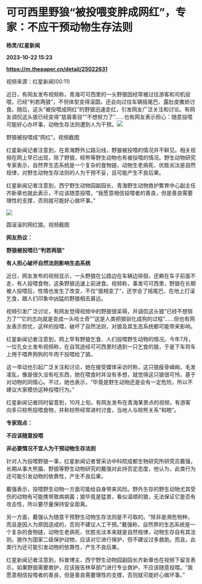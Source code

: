 # 可可西里野狼“被投喂变胖成网红”，专家：不应干预动物生存法则
**杨灵/红星新闻**

**2023-10-22 15:23**

**https://m.thepaper.cn/detail/25022631**

视频来源：红星新闻(00:11)

近日，有网友发布视频称，青海可可西里的一头野狼因经常被过往游客和司机投喂，已经“判若两狼”，不但体型变得滚圆，还会向过往车辆摇尾巴、露肚皮撒娇讨食。随后，这头“被投喂成网红”的野狼迅速走红，引发网友广泛关注和讨论。有网友调侃这头狼已经变得“慈眉善目”“不想努力了”……也有网友表示担心：随意投喂可能好心办坏事，动物生存法则遭到人为干预。![](https://imagecloud.thepaper.cn/thepaper/image/275/184/729.png)

野狼被投喂成“网红”。视频截图

红星新闻记者注意到，在青海野外公路沿线，野狼被投喂的情况并不鲜见。相关视频在网上早已出现，除了野狼，棕熊等野生动物也有被投喂的情况。野生动物研究专家表示，自然界生态系统是一个复杂的食物链，动物生老病死、优胜劣汰是自然规律，对野生动物生存法则的人为干预不妥，且可能产生不良后果。

红星新闻记者注意到，西宁野生动物园副园长、青海野生动物救护繁育中心副主任齐新章也就此表示，不应该随意投喂，“我愿意相信投喂者的善良，但是善良需要理性的支撑，否则就可能好心做坏事。”

![](https://imagecloud.thepaper.cn/thepaper/image/275/184/730.jpg)

圆滚滚的网红狼。视频截图

**网友热议：**

**野狼被投喂已“判若两狼”**

**有人担心破坏自然法则影响生态系统**

近日，网友发布的视频显示，一头野狼在公路边在车辆边徘徊，还赖在车子前面不走，有人投喂食物，这条野狼迅速上前进食。视频称，事发可可西里，野狼在长期被人投喂后，性情也发生了改变，不仅“面相变了”，还学会了摇尾巴、在地上打滚乞食，跟人们印象中凶猛的野狼相去甚远。

视频引发广泛讨论，有网友觉得视频中的野狼很呆萌，并调侃这头狼“已经不想努力了”“它的志向就是变成一头哈士奇”“这是人类把狼驯化成狗的过程”……但也有网友表示担忧，这样的投喂，破坏了自然法则，对狼及其生态系统都可能带来影响。

红星新闻记者注意到，网上早有野狼乞食、人们投喂野生动物的情况。今年7月，一位孔女士发布视频称，在自驾途经可可西里时遇到一只乞食的狼，于是下车将车上用于喂养狗狗的牛肉干投喂给了狼。

这一举动也引起广泛关注和讨论，她在接受媒体采访时称，这只狼瘦骨嶙峋，毛发凌乱，像是很久没有吃东西，她在喂食时并没有多想，就觉得这只狼很可怜，基于对动物的同情心。不过，她也表示，“毕竟是野生动物还是会有一定危险，所以不建议大家模仿这种投喂行为。”

红星新闻记者同时留意到，10月上旬，有网友发布在青海某景点的视频，有游客向多只棕熊投喂食物，并称棕熊经常进村讨食，当地人与棕熊关系“和睦”。

**专家观点：**

**不应该随意投喂**

**非必要情况不宜人为干预动物生存法则**

针对人为投喂野狼一事，红星新闻记者曾采访中科院成都生物研究所研究员戴强，长期从事大熊猫、野狼等野生动物研究的戴强对此持否定态度，他认为，此类行为还可能引发动物的依靠性，产生不良后果。

戴强表示，投喂野生动物一方面可能给自身带来风险。野外生存的野生动物尤其受伤的动物有可能携带致病病菌；狼毕竟是猛兽，看似温顺的狼，无法保证它是否有攻击性，所以要尽量保持安全距离。

另一方面，戴强认为随意干预野生动物生存法则是不可取的。“除非是濒危物种，而且是因人为原因造成的，否则不建议人工干预。”戴强称，自然界的生态系统是一个复杂的食物链，动物生老病死、优胜劣汰本来就是自然规律，动物生存自有其法则。狼作为国家二级保护动物，应该对它进行保护，但不建议过多救助。而且，此类行为还可能引发动物的依靠性，产生不良后果。

红星新闻记者注意到，科普博主、西宁野生动物园副园长齐新章也在视频下留言表示，如果野狼需要救护，应该报告林草部门进行专业救护，不应该随意投喂。“我愿意相信投喂者的善良，但是善良需要理性的支撑，否则就可能好心做坏事。”
